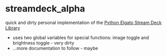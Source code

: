 # streamdeck_alpha
quick and dirty personal implementation of the [Python Elgato Stream Deck Library][pesdl]

* uses two global variables for special functions: image toggle and brightness toggle - very dirty
* ...more documentation to follow - maybe

[pesdl]: https://github.com/abcminiuser/python-elgato-streamdeck
